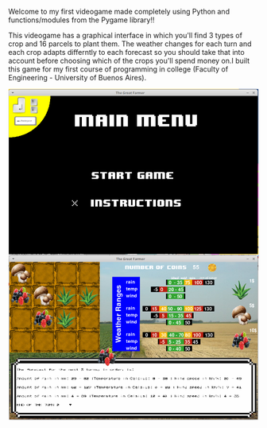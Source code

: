 Welcome to my first videogame made completely using Python and functions/modules from the Pygame library!!

This videogame has a graphical interface in which you'll find 3 types of crop and 16 parcels to plant them.
The weather changes for each turn and each crop adapts differntly to each forecast so you should take that 
into account before choosing which of the crops you'll spend money on.I built this game for my first course
of programming in college (Faculty of Engineering - University of Buenos Aires).

<img src="icon1.png" align="left" />




<br/>
<br/>
<br/>





<img src="icon2.png" align="left" />
